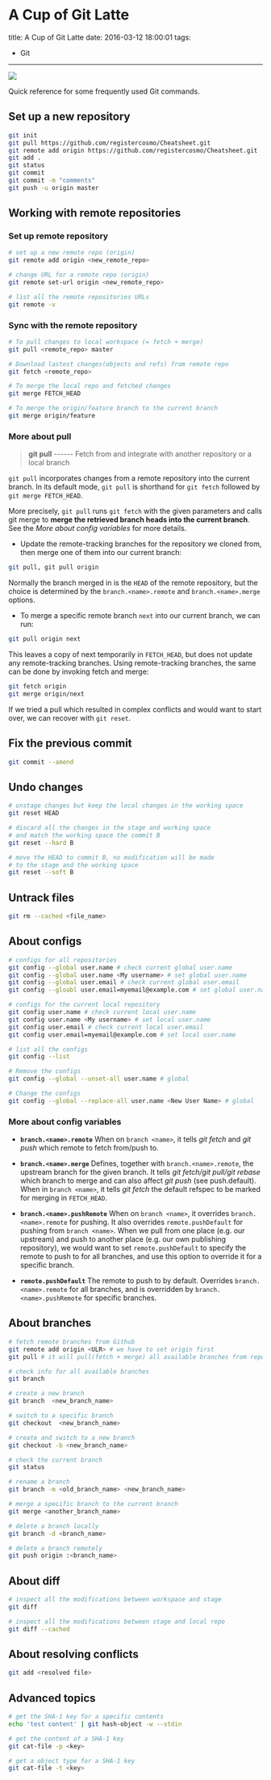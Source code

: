 
# A Cup of Git Latte

title: A Cup of Git Latte
date: 2016-03-12 18:00:01
tags:
- Git

----------

<img src="https://git-scm.com/book/en/v2/book/01-introduction/images/areas.png" style="max-height: 350px;"/>

Quick reference for some frequently used Git commands.

<!--more-->
## Set up a new repository

```bash
git init
git pull https://github.com/registercosmo/Cheatsheet.git
git remote add origin https://github.com/registercosmo/Cheatsheet.git
git add .
git status
git commit
git commit -m "comments"
git push -u origin master
```
## Working with remote repositories

### Set up remote repository

```bash
# set up a new remote repo (origin)
git remote add origin <new_remote_repo>

# change URL for a remote repo (origin)
git remote set-url origin <new_remote_repo>

# list all the remote repositories URLs
git remote -v
```

### Sync with the remote repository

```bash
# To pull changes to local workspace (= fetch + merge)
git pull <remote_repo> master

# Download lastest changes(objects and refs) from remote repo
git fetch <remote_repo>

# To merge the local repo and fetched changes
git merge FETCH_HEAD

# To merge the origin/feature branch to the current branch
git merge origin/feature
```

### More about pull
>**git pull** ------ Fetch from and integrate with another repository or a local branch

`git pull` incorporates changes from a remote repository into the current branch. In its default mode, `git pull` is shorthand for `git fetch` followed by `git merge FETCH_HEAD`.

More precisely, `git pull` runs `git fetch` with the given parameters and calls git merge to **merge the retrieved branch heads into the current branch**. See the *More about config variables* for more details.

- Update the remote-tracking branches for the repository we cloned from, then merge one of them into our current branch:
```bash
git pull, git pull origin
```
  Normally the branch merged in is the `HEAD` of the remote repository, but the choice is determined by the `branch.<name>.remote` and `branch.<name>.merge` options.

- To merge a specific remote branch `next` into our current branch, we can run:
```bash
git pull origin next
```
  This leaves a copy of next temporarily in `FETCH_HEAD`, but does not update any remote-tracking branches. Using remote-tracking branches, the same can be done by invoking fetch and merge:
```bash
git fetch origin
git merge origin/next
```
If we tried a pull which resulted in complex conflicts and would want to start over, we can recover with `git reset`.


## Fix the previous commit

```bash
git commit --amend
```

## Undo changes

```bash
# unstage changes but keep the local changes in the working space
git reset HEAD

# discard all the changes in the stage and working space
# and match the working space the commit B
git reset --hard B

# move the HEAD to commit B, no modification will be made
# to the stage and the working space
git reset --soft B
```

## Untrack files

```bash
git rm --cached <file_name>
```

## About configs

```bash
# configs for all repositories
git config --global user.name # check current global user.name
git config --global user.name <My username> # set global user.name
git config --global user.email # check current global user.email
git config --gloabl user.email=myemail@example.com # set global user.name

# configs for the current local repository
git config user.name # check current local user.name
git config user.name <My username> # set local user.name
git config user.email # check current local user.email
git config user.email=myemail@example.com # set local user.name

# list all the configs
git config --list

# Remove the configs
git config --global --unset-all user.name # global

# Change the configs
git config --global --replace-all user.name <New User Name> # global
```

### More about config variables
- **`branch.<name>.remote`**
  When on `branch <name>`, it tells *git fetch* and *git push* which remote to fetch from/push to.

- **`branch.<name>.merge`**
  Defines, together with `branch.<name>.remote`, the upstream branch for the given branch. It tells *git fetch/git pull/git rebase* which branch to merge and can also affect *git push* (see push.default). When in `branch <name>`, it tells *git fetch* the default refspec to be marked for merging in `FETCH_HEAD`.

- **`branch.<name>.pushRemote`**
  When on `branch <name>`, it overrides `branch.<name>.remote` for pushing. It also overrides `remote.pushDefault` for pushing from `branch <name>`. When we pull from one place (e.g. our upstream) and push to another place (e.g. our own publishing repository), we would want to set `remote.pushDefault` to specify the remote to push to for all branches, and use this option to override it for a specific branch.

- **`remote.pushDefault`**
  The remote to push to by default. Overrides `branch.<name>.remote` for all branches, and is overridden by `branch.<name>.pushRemote` for specific branches.

## About branches

```bash
# fetch remote branches from Github
git remote add origin <ULR> # we have to set origin first
git pull # it will pull(fetch + merge) all available branches from repositories

# check info for all available branches
git branch

# create a new branch
git branch  <new_branch_name>

# switch to a specific branch
git checkout  <new_branch_name>

# create and switch to a new branch
git checkout -b <new_branch_name>

# check the current branch
git status

# rename a branch
git branch -m <old_branch_name> <new_branch_name>

# merge a specific branch to the current branch
git merge <another_branch_name>

# delete a branch locally
git branch -d <branch_name>

# delete a branch remotely
git push origin :<branch_name>
```
## About diff

```bash
# inspect all the modifications between workspace and stage
git diff

# inspect all the modifications between stage and local repo
git diff --cached
```

## About resolving conflicts

```bash
git add <resolved file>
```

## Advanced topics

```bash
# get the SHA-1 key for a specific contents
echo 'test content' | git hash-object -w --stdin

# get the content of a SHA-1 key
git cat-file -p <key>

# get a object type for a SHA-1 key
git cat-file -t <key>
```


